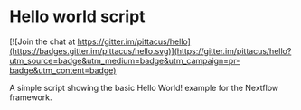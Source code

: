 Hello world script
====================

[![Join the chat at https://gitter.im/pittacus/hello](https://badges.gitter.im/pittacus/hello.svg)](https://gitter.im/pittacus/hello?utm_source=badge&utm_medium=badge&utm_campaign=pr-badge&utm_content=badge)

A simple script showing the basic Hello World! example for the Nextflow framework. 
